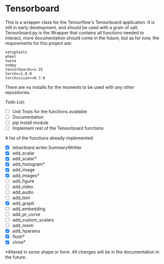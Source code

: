 # Tensorboard

This is a wrapper class for the Tensorflow's Tensorboard application. It is still in early development, and should be used with a grain of salt.
Tensorboard.py is the Wrapper that contains all functions needed to interact, more documentation should come in the future, but as for now, the requirements for this project are:

```
setuptools
wheel
twine
numpy
tensorboard==1.15
torch>=1.6.0 
torchvision>=0.7.0 
```




There are no installs for the moments to be used with any other repositories.

Todo List:
- [ ] Unit Tests for the functions available
- [ ] Documentation
- [ ] pip install module
- [ ] Implement rest of the Tensorboard functions

A list of the functions already implemented:
- [x] tebsirbiard.writer.SummaryWritter
- [x] add_scalar
- [x] add_scalar*
- [x] add_histogram*
- [x] add_image
- [x] add_images*
- [ ] add_figure
- [ ] add_video
- [ ] add_audio
- [ ] add_text
- [x] add_graph
- [ ] add_embedding
- [ ] add_pr_curve
- [ ] add_custom_scalars
- [ ] add_mesh
- [x] add_hparams
- [x] flush*
- [x] close*

*Altered in some shape or form. All changes will be in the documentation in the future.
